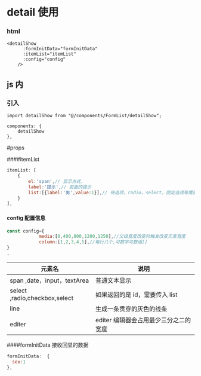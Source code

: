 # detail 使用

### html

```
<detailShow
      :formInitData="formInitData"
      :itemList="itemList"
      :config="config"
    />
```

## js 内

### 引入

```
import detailShow from "@/components/FormList/detailShow";
```

```
components: {
    detailShow
},
```

#props

####itemList

```jsx
itemList: [
    {
        el:'span',// 显示方式，
        label:'提示',// 前面的提示
        list:[{label:'男',value:1}],// 待选项，radio，select，固定选项等需要反显上去的数据
    }
],
```

#### config 配置信息

```jsx
const config={
            media:[0,400,800,1200,1250],//父级宽度改变时触发改变元素宽度
            column:[1,2,3,4,5],//每行几个,可数字可数组[]
}
,
```

| 元素名                        | 说明                                  |
| ----------------------------- | ------------------------------------- |
| span ,date，input，textArea   | 普通文本显示                          |
| select ,radio,checkbox,select | 如果返回的是 id，需要传入 list        |
| line                          | 生成一条贯穿的灰色的线条              |
| editer                        | editer 编辑器会占用最少三分之二的宽度 |

####formInitData 接收回显的数据

```jsx
formInitData:  {
  sex:1
},
```
